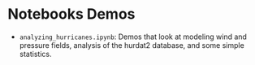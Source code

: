 # Notebooks Demos

 - `analyzing_hurricanes.ipynb`:  Demos that look at modeling wind and pressure
   fields, analysis of the hurdat2 database, and some simple statistics.
